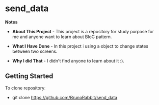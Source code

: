 # send_data

__Notes__
- __About This Project__ - This project is a
repository for study purpose  for me and anyone want to learn about BloC pattern. 
- __What I Have Done__ - In this project i using a object to change states between two screens. 

- __Why I did That__ - I didn't find anyone to learn about it :).

## Getting Started

To clone repository: 

- git clone https://github.com/BrunoRabbit/send_data
